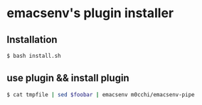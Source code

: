 # emacsenv's plugin installer

## Installation
```bash
$ bash install.sh
```

## use plugin && install plugin
```bash
$ cat tmpfile | sed $foobar | emacsenv m0cchi/emacsenv-pipe
```